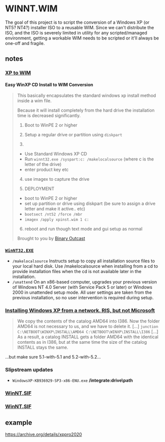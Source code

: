 # WINNT.WIM
The goal of this project is to script the conversion of a Windows XP (or NT5? NT4?) installer ISO to a reusable WIM. Since we can't distribute the ISO, and the ISO is severely limited in utility for any scripted/managed environment, getting a workable WIM needs to be scripted or it'll always be one-off and fragile. 

## notes
### [XP to WIM]( https://msfn.org/board/topic/121046-xp-to-wim/?do=findComment&comment=954076 )
#### Easy WinXP CD Install to WIM Conversion

> This basically encapsulates the standard windows xp install method inside a wim file.
>
> Because it will install completely from the hard drive the installation time is decreased significantly.
>
> 1. Boot to WinPE 2 or higher
>
> 2. Setup a regular drive or partition using `diskpart`
>
> 3. 
> - Use Standard Windows XP CD
> - Run `winnt32.exe /syspart:c: /makelocalsource`
>     (where c is the letter of the drive)
> - enter product key etc
>
> 4. use imagex to capture the drive
>
> 5. DEPLOYMENT
> - boot to WinPE 2 or higher
> - set up partition or drive using diskpart (be sure to assign a drive letter and make it active.. etc)
> - `bootsect /nt52 /force /mbr`
> - `imagex /apply xpinst.wim 1 c:`
>
> 6. reboot and run though text mode and gui setup as normal
>
> Brought to you by [Binary Outcast]( http://binaryoutcast.com/ )

### [`WinNT32.EXE`]( https://docs.microsoft.com/en-us/windows-server/administration/windows-commands/winnt32 )
- `/makelocalsource`	Instructs setup to copy all installation source files to your local hard disk. Use /makelocalsource when installing from a cd to provide installation files when the cd is not available later in the installation.
- `/unattend`	On an x86-based computer, upgrades your previous version of Windows NT 4.0 Server (with Service Pack 5 or later) or Windows 2000 in unattended setup mode. All user settings are taken from the previous installation, so no user intervention is required during setup.

### [Installing Windows XP from a network. RIS, but not Microsoft]( http://unattendedxp.com/en/articles/installing-windows-xp-from-network/ )
> We copy the contents of the catalog AMD64 into I386. Now the folder AMD64 is not necessary to us, and we have to delete it. [...] `junction C:\NETBOOT\WINXP\INSTALL\AMD64 C:\NETBOOT\WINXP\INSTALL\I386` [...] As a result, a catalog INSTALL gets a folder AMD64 with the identical contents as in I386, but at the same time the size of the catalog INSTALL stays the same.

...but make sure 5.1-with-5.1 and 5.2-with-5.2...

### Slipstream updates
- `WindowsXP-KB936929-SP3-x86-ENU.exe` __/integrate:drive\path__

### [WinNT.SIF]( https://paradice.board-directory.net/t3-winnt-sif-lists-nearly-all-possible-settings-for-unattended )
### [WinNT.SIF]( https://www.svrops.com/svrops/documents/xpunattend.htm#xpinstall )

## example
https://archive.org/details/xppro2020
